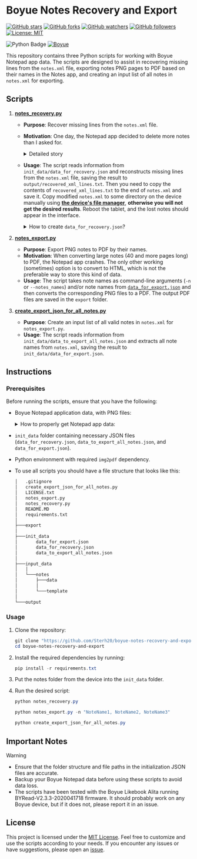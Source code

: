 # Boyue Notes Recovery and Export

[![GitHub stars](https://img.shields.io/github/stars/Sterh20/boyue-notes-recovery-and-export.svg?style=social&label=Stars)](https://github.com/Sterh20/boyue-notes-recovery-and-export/stargazers)
[![GitHub forks](https://img.shields.io/github/forks/Sterh20/boyue-notes-recovery-and-export.svg?style=social&label=Forks)](https://github.com/Sterh20/boyue-notes-recovery-and-export/network/members)
[![GitHub watchers](https://img.shields.io/github/watchers/Sterh20/boyue-notes-recovery-and-export.svg?style=social&label=Watchers)](https://github.com/Sterh20/boyue-notes-recovery-and-export/watchers)
[![GitHub followers](https://img.shields.io/github/followers/Sterh20.svg?style=social&label=Followers)](https://github.com/Sterh20/?tab=followers)
[![License: MIT](https://img.shields.io/badge/License-MIT-yellow.svg)](https://opensource.org/licenses/MIT)

![Python Badge](https://img.shields.io/badge/Python-3776AB?logo=python&logoColor=fff&style=flat)
[![Boyue](https://img.shields.io/badge/Boyue-8A2BE2)](https://www.facebook.com/BoyueLikebook/)

This repository contains three Python scripts for working with Boyue Notepad app data. The scripts are designed to assist in recovering missing lines from the `notes.xml` file, exporting notes PNG pages to PDF based on their names in the Notes app, and creating an input list of all notes in `notes.xml` for exporting.

## Scripts

1. [**notes_recovery.py**](notes_recovery.py)
   - **Purpose**: Recover missing lines from the `notes.xml` file.
   - **Motivation**: One day, the Notepad app decided to delete more notes than I asked for.
      <details>
       <summary>Detailed story</summary>

       I needed to delete 3 notes with 100 pages each. For the first time, I tried the "Batch Management" option in the Notepad menu. After hitting the delete button on my Likebook Alita, everything froze. I figured since the same happens when I manually delete large notes, it is normal. I left my tablet to do its job and forgot about it. An hour passed, and I started to worry. I tried to quit the operation but failed or quit with an error (I don't remember). I rebooted my tablet, but at this point, some of my old notes were deleted.

       At least it looked like so. I decided to inspect the contents of the notes folder in the root directory of the device on my computer. After some time, I found out that those notes that I had no intention to delete were still physically present, but the records that connect note ids with note name, page ids, and so on in `notes.xml` were deleted. So to solve this issue, I only needed to know note ids and their page ids. This info is in page's PNG and BOYUENOTE file names. I didn't check, but I guess the pages' ids are in the order of pages' creation. So to automate the gathering of page ids and proper record creation, I created this script.

      </details>

   - **Usage**: The script reads information from `init_data/data_for_recovery.json` and reconstructs missing lines from the `notes.xml` file, saving the result to `output/recovered_xml_lines.txt`. Then you need to copy the contents of `recovered_xml_lines.txt` to the end of `notes.xml` and save it. Copy modified `notes.xml` to some directory on the device manually using **<u>the device's file manager</u>**, **otherwise you will not get the desired results**. Reboot the tablet, and the lost notes should appear in the interface.
      <details>
       <summary>How to create <code>data_for_recovery.json</code>?</summary>

       To create `data_for_recovery.json`, you need notes' ids and notes' names. The easiest way to gather all missing notes' ids is to find a record in `notes.xml` that starts with `<string name="AllNote"`. In this record, you will find all note ids that are(?) and were(?) on the tablet. By searching ids in the file names of PNG files and inspecting them, you should find the missing notes' ids. After that, you should create `data_for_recovery.json` file with pairs of notes' ids and notes' names (you should recall the names of the notes or assign new ones) like this:

       ```json
       {
        "note_ids": {
          "1698500249858": "NoteName1",
          "1648706478981": "NoteName2",
          "1645719193695": "Notepad-2"
       },
       "boyeu_notes_folder": "input_data/notes"
       }
       ```

      </details>

2. [**notes_export.py**](notes_export.py)
   - **Purpose**: Export PNG notes to PDF by their names.
   - **Motivation**: When converting large notes (40 and more pages long) to PDF, the Notepad app crashes. The only other working (sometimes) option is to convert to HTML, which is not the preferable way to store this kind of data.
   - **Usage**: The script takes note names as command-line arguments (`-n` or `--notes_names`) and/or note names from [`data_for_export.json`](init_data/data_for_export.json) and then converts the corresponding PNG files to a PDF. The output PDF files are saved in the `export` folder.

3. [**create_export_json_for_all_notes.py**](create_export_json_for_all_notes.py)
   - **Purpose**: Create an input list of all valid notes in `notes.xml` for `notes_export.py`.
   - **Usage**: The script reads information from `init_data/data_to_export_all_notes.json` and extracts all note names from `notes.xml`, saving the result to `init_data/data_for_export.json`.

## Instructions

### Prerequisites

Before running the scripts, ensure that you have the following:

- Boyue Notepad application data, with PNG files:
  
  <details>
  
  <summary>How to properly get Notepad app data:</summary>
  
  Using any third party file manager (like [FX File Explorer](https://play.google.com/store/apps/details?id=nextapp.fx) or [Material Files](https://play.google.com/store/apps/details?id=me.zhanghai.android.files)) create zip file of `notes` folder in the root of the device.
  
  If you copy notes folder directly PNG files will not be copied.

  </details>

- `init_data` folder containing necessary JSON files (`data_for_recovery.json`, `data_to_export_all_notes.json`, and `data_for_export.json`).
- Python environment with required `img2pdf` dependency.
- To use all scripts you should have a file structure that looks like this:

   ```bash
   │   .gitignore
   │   create_export_json_for_all_notes.py
   │   LICENSE.txt
   │   notes_export.py
   │   notes_recovery.py
   │   README.MD
   │   requirements.txt
   │
   ├───export
   │
   ├───init_data
   │       data_for_export.json
   │       data_for_recovery.json
   │       data_to_export_all_notes.json
   │
   ├───input_data
   │   │
   │   └───notes
   │       ├───data
   │       │
   │       └───template
   │
   └───output
   ```

### Usage

1. Clone the repository:

   ```powershell
   git clone "https://github.com/Sterh20/boyue-notes-recovery-and-export"
   cd boyue-notes-recovery-and-export
   ```

2. Install the required dependencies by running:

   ```powershell
   pip install -r requirements.txt
   ```

3. Put the notes folder from the device into the `init_data` folder.
4. Run the desired script:

   ```powershell
   python notes_recovery.py
   ```

   ```powershell
   python notes_export.py -n "NoteName1, NoteName2, NoteName3"
   ```

   ```powershell
   python create_export_json_for_all_notes.py
   ```

## Important Notes

> [!WARNING]  
>
> - Ensure that the folder structure and file paths in the initialization JSON files are accurate.
> - Backup your Boyue Notepad data before using these scripts to avoid data loss.
> - The scripts have been tested with the Boyue Likebook Alita running BYRead-V2.3.3-2020041718 firmware. It should probably work on any Boyue device, but if it does not, please report it in an issue.

## License

This project is licensed under the [MIT License](LICENSE.txt). Feel free to customize and use the scripts according to your needs. If you encounter any issues or have suggestions, please open an [issue](https://github.com/Sterh20/boyue-notes-recovery-and-export/issues).
